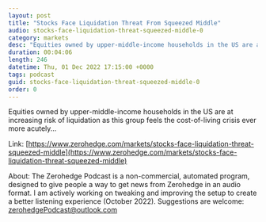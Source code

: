 ```yaml
---
layout: post
title: "Stocks Face Liquidation Threat From Squeezed Middle"
audio: stocks-face-liquidation-threat-squeezed-middle-0
category: markets
desc: "Equities owned by upper-middle-income households in the US are at increasing risk of liquidation as this group feels the cost-of-living crisis ever more acutely..."
duration: 00:04:06
length: 246
datetime: Thu, 01 Dec 2022 17:15:00 +0000
tags: podcast
guid: stocks-face-liquidation-threat-squeezed-middle-0
order: 0
---
```

Equities owned by upper-middle-income households in the US are at increasing risk of liquidation as this group feels the cost-of-living crisis ever more acutely...

Link: [https://www.zerohedge.com/markets/stocks-face-liquidation-threat-squeezed-middle](https://www.zerohedge.com/markets/stocks-face-liquidation-threat-squeezed-middle)

About: The Zerohedge Podcast is a non-commercial, automated program, designed to give people a way to get news from Zerohedge in an audio format.  I am actively working on tweaking and improving the setup to create a better listening experience (October 2022).  Suggestions are welcome: [zerohedgePodcast@outlook.com](mailto:zerohedgePodcast@outlook.com)
